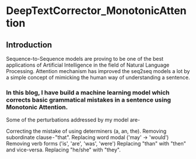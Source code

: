 # DeepTextCorrector_MonotonicAttention

## Introduction  

Sequence-to-Sequence models are proving to be one of the best applications of Artificial Intelligence in the field of Natural Language Processing. Attention mechanism has improved the seq2seq models a lot by a simple concept of mimicking the human way of understanding a sentence.  

### In this blog, I have build a machine learning model which corrects basic grammatical mistakes in a sentence using Monotonic Attention.  


Some of the perturbations addressed by my model are-  

Correcting the mistake of using determiners (a, an, the).
Removing subordinate clause - "that".
Replacing word modal ('may' → 'would')
Removing verb forms ('is', 'are', 'was', 'were')
Replacing "than" with "then" and vice-versa.
Replacing "he/she" with "they".
